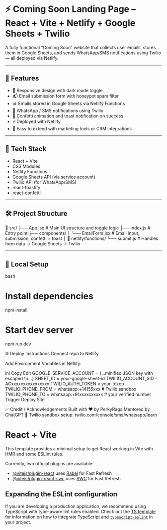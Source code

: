 # ⚡ Coming Soon Landing Page – React + Vite + Netlify + Google Sheets + Twilio

A fully functional “Coming Soon” website that collects user emails, stores them in Google Sheets, and sends WhatsApp/SMS notifications using Twilio — all deployed via Netlify.

---

## 🚀 Features

- 🎨 Responsive design with dark mode toggle
- 📬 Email submission form with honeypot spam filter
- 📊 Emails stored in Google Sheets via Netlify Functions
- 📲 WhatsApp / SMS notifications using Twilio
- 🎉 Confetti animation and toast notification on success
- ⚡ Deployed with Netlify
- 🧪 Easy to extend with marketing tools or CRM integrations

---

## 🔧 Tech Stack

- React + Vite
- CSS Modules
- Netlify Functions
- Google Sheets API (via service account)
- Twilio API (for WhatsApp/SMS)
- react-toastify
- react-confetti

---

## 🛠 Project Structure

📁 src/ 
├── App.jsx # Main UI structure and toggle logic 
├── index.js # Entry point 
├── components/ │ └── EmailForm.jsx # Email input, submission, confetti + toast │ 
📁 netlify/functions/
    └── submit.js # Handles form data → Google Sheets → Twilio


---

## 🧪 Local Setup

bash
# Install dependencies
npm install

# Start dev server
npm run dev

🌐 Deploy Instructions
Connect repo to Netlify

Add Environment Variables in Netlify:

ini
Copy
Edit
GOOGLE_SERVICE_ACCOUNT  = {...minified JSON key with escaped \n...}
SHEET_ID                = your-google-sheet-id
TWILIO_ACCOUNT_SID      = ACxxxxxxxxxxxxxxxx
TWILIO_AUTH_TOKEN       = your-token
TWILIO_PHONE_FROM       = whatsapp:+14155xxx  # Twilio sandbox
TWILIO_PHONE_TO         = whatsapp:+91xxxxxxxxxx # your verified number
Trigger Deploy Site

✅ Credit / Acknowledgements
Built with ❤️ by PerkyRaga
Mentored by ChatGPT 🤖
Twilio sandbox setup: twilio.com/console/sms/whatsapp/learn

# React + Vite

This template provides a minimal setup to get React working in Vite with HMR and some ESLint rules.

Currently, two official plugins are available:

- [@vitejs/plugin-react](https://github.com/vitejs/vite-plugin-react/blob/main/packages/plugin-react) uses [Babel](https://babeljs.io/) for Fast Refresh
- [@vitejs/plugin-react-swc](https://github.com/vitejs/vite-plugin-react/blob/main/packages/plugin-react-swc) uses [SWC](https://swc.rs/) for Fast Refresh

## Expanding the ESLint configuration

If you are developing a production application, we recommend using TypeScript with type-aware lint rules enabled. Check out the [TS template](https://github.com/vitejs/vite/tree/main/packages/create-vite/template-react-ts) for information on how to integrate TypeScript and [`typescript-eslint`](https://typescript-eslint.io) in your project.
